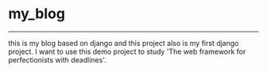 # my_blog
---
this is my blog based on django and this project also is my first django project. I want to use this demo project to study 'The web framework for perfectionists with deadlines'.
